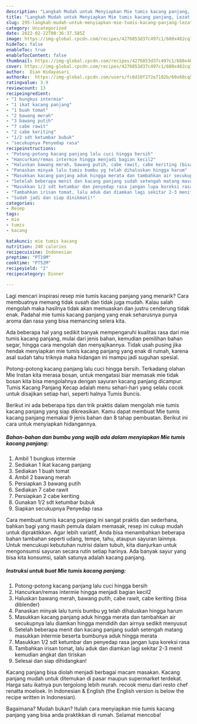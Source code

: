 ```yaml
---
description: "Langkah Mudah untuk Menyiapkan Mie tumis kacang panjang, Lezat Sekali"
title: "Langkah Mudah untuk Menyiapkan Mie tumis kacang panjang, Lezat Sekali"
slug: 295-langkah-mudah-untuk-menyiapkan-mie-tumis-kacang-panjang-lezat-sekali
category: Uncategorized
date: 2022-02-22T00:36:37.585Z
image: https://img-global.cpcdn.com/recipes/4276853d37c497c1/680x482cq70/mie-tumis-kacang-panjang-foto-resep-utama.jpg
hideToc: false
enableToc: true
enableTocContent: false
thumbnail: https://img-global.cpcdn.com/recipes/4276853d37c497c1/680x482cq70/mie-tumis-kacang-panjang-foto-resep-utama.jpg
cover: https://img-global.cpcdn.com/recipes/4276853d37c497c1/680x482cq70/mie-tumis-kacang-panjang-foto-resep-utama.jpg
author:  Dian Hidayasari
authorAv:  https://img-global.cpcdn.com/users/fc6d10f272e7102b/60x60cq50/avatar.jpg
ratingvalue: 3.9
reviewcount: 13
recipeingredient:
- "1 bungkus intermie"
- "1 ikat kacang panjang"
- "1 buah tomat"
- "2 bawang merah"
- "3 bawang putih"
- "7 cabe rawit"
- "2 cabe keriting"
- "1/2 sdt ketumbar bubuk"
- "secukupnya Penyedap rasa"
recipeinstructions:
- "Potong-potong kacang panjang lalu cuci hingga bersih"
- "Hancurkan/remas intermie hingga menjadi bagian kecil2"
- "Haluskan bawang merah, bawang putih, cabe rawit, cabe keriting (bisa diblender)"
- "Panaskan minyak lalu tumis bumbu yg telah dihaluskan hingga harum"
- "Masukkan kacang panjang aduk hingga merata dan tambahkan air secukupnya lalu diamkan hingga mendidih dan airnya sedikit menyusut"
- "Setelah beberapa menit dan kacang panjang sudah setengah matang masukkan intermie beserta bumbunya aduk hingga merata"
- "Masukkan 1/2 sdt ketumbar dan penyedap rasa jangan lupa koreksi rasa"
- "Tambahkan irisan tomat, lalu aduk dan diamkan lagi sekitar 2-3 menit kemudian angkat dan tiriskan"
- "Sudah jadi dan siap dinikmati!"
categories:
- Resep
tags:
- mie
- tumis
- kacang

katakunci: mie tumis kacang 
nutrition: 240 calories
recipecuisine: Indonesian
preptime: "PT19M"
cooktime: "PT52M"
recipeyield: "2"
recipecategory: Dinner

---
```



Lagi mencari inspirasi resep mie tumis kacang panjang yang menarik? Cara membuatnya memang tidak susah dan tidak juga mudah. Kalau salah mengolah maka hasilnya tidak akan memuaskan dan justru cenderung tidak enak. Padahal mie tumis kacang panjang yang enak seharusnya punya aroma dan rasa yang bisa memancing selera kita.


Ada beberapa hal yang sedikit banyak mempengaruhi kualitas rasa dari mie tumis kacang panjang, mulai dari jenis bahan, kemudian pemilihan bahan segar, hingga cara mengolah dan menyajikannya. Tidak usah pusing jika hendak menyiapkan mie tumis kacang panjang yang enak di rumah, karena asal sudah tahu triknya maka hidangan ini mampu jadi suguhan spesial.

Potong-potong kacang panjang lalu cuci hingga bersih. Terkadang olahan Mie Instan kita merasa bosan, untuk mengatasi biar memasak mie tidak bosan kita bisa mengolahnya dengan sayuran kacang panjang dicampur. Tumis Kacang Panjang Kecap adalah menu sehari-hari yang selalu cocok untuk disajikan setiap hari, seperti halnya Tumis Buncis.


Berikut ini ada beberapa tips dan trik praktis dalam mengolah mie tumis kacang panjang yang siap dikreasikan. Kamu dapat membuat Mie tumis kacang panjang memakai 9 jenis bahan dan 8 tahap pembuatan. Berikut ini cara untuk menyiapkan hidangannya.

<!--inarticleads1-->

##### Bahan-bahan dan bumbu yang wajib ada dalam menyiapkan Mie tumis kacang panjang:

1. Ambil 1 bungkus intermie
1. Sediakan 1 ikat kacang panjang
1. Sediakan 1 buah tomat
1. Ambil 2 bawang merah
1. Persiapkan 3 bawang putih
1. Sediakan 7 cabe rawit
1. Persiapkan 2 cabe keriting
1. Gunakan 1/2 sdt ketumbar bubuk
1. Siapkan secukupnya Penyedap rasa


Cara membuat tumis kacang panjang ini sangat praktis dan sederhana, bahkan bagi yang masih pemula dalam memasak, resep ini cukup mudah untuk dipraktikkan. Agar lebih variatif, Anda bisa menambahkan beberapa bahan tambahan seperti udang, tempe, tahu, ataupun sayuran lainnya. Untuk mencukupi kebutuhan nutrisi dalam tubuh, kita dianjurkan untuk mengonsumsi sayuran secara rutin setiap harinya. Ada banyak sayur yang bisa kita konsumsi, salah satunya adalah kacang panjang. 

<!--inarticleads2-->

##### Instruksi untuk buat Mie tumis kacang panjang:

1. Potong-potong kacang panjang lalu cuci hingga bersih
1. Hancurkan/remas intermie hingga menjadi bagian kecil2
1. Haluskan bawang merah, bawang putih, cabe rawit, cabe keriting (bisa diblender)
1. Panaskan minyak lalu tumis bumbu yg telah dihaluskan hingga harum
1. Masukkan kacang panjang aduk hingga merata dan tambahkan air secukupnya lalu diamkan hingga mendidih dan airnya sedikit menyusut
1. Setelah beberapa menit dan kacang panjang sudah setengah matang masukkan intermie beserta bumbunya aduk hingga merata
1. Masukkan 1/2 sdt ketumbar dan penyedap rasa jangan lupa koreksi rasa
1. Tambahkan irisan tomat, lalu aduk dan diamkan lagi sekitar 2-3 menit kemudian angkat dan tiriskan
1. Selesai dan siap dihidangkan!

Kacang panjang bisa diolah menjadi berbagai macam masakan. Kacang panjang mudah untuk ditemukan di pasar maupun supermarket terdekat. Harga satu ikatnya pun tergolong lebih murah. recook menu dari resto chef renatta moeloek. In Indonesian &amp; English (the English version is below the recipe written in Indonesian). 

Bagaimana? Mudah bukan? Itulah cara menyiapkan mie tumis kacang panjang yang bisa anda praktikkan di rumah. Selamat mencoba!
